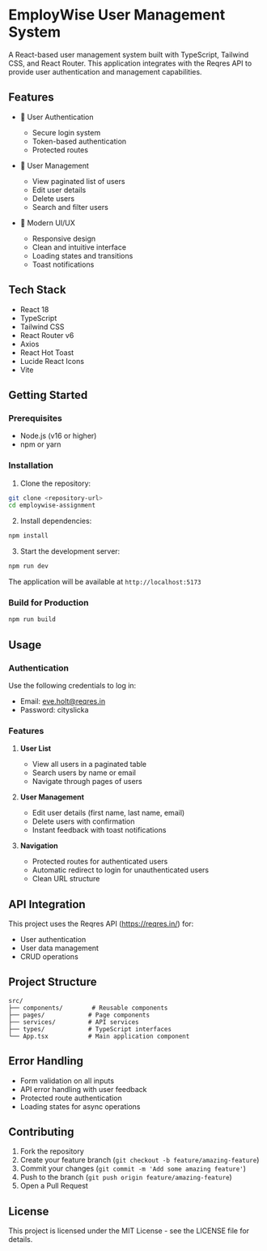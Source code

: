 # EmployWise User Management System

A React-based user management system built with TypeScript, Tailwind CSS, and React Router. This application integrates with the Reqres API to provide user authentication and management capabilities.

## Features

- 🔐 User Authentication
  - Secure login system
  - Token-based authentication
  - Protected routes

- 👥 User Management
  - View paginated list of users
  - Edit user details
  - Delete users
  - Search and filter users

- 🎨 Modern UI/UX
  - Responsive design
  - Clean and intuitive interface
  - Loading states and transitions
  - Toast notifications

## Tech Stack

- React 18
- TypeScript
- Tailwind CSS
- React Router v6
- Axios
- React Hot Toast
- Lucide React Icons
- Vite

## Getting Started

### Prerequisites

- Node.js (v16 or higher)
- npm or yarn

### Installation

1. Clone the repository:
```bash
git clone <repository-url>
cd employwise-assignment
```

2. Install dependencies:
```bash
npm install
```

3. Start the development server:
```bash
npm run dev
```

The application will be available at `http://localhost:5173`

### Build for Production

```bash
npm run build
```

## Usage

### Authentication

Use the following credentials to log in:
- Email: eve.holt@reqres.in
- Password: cityslicka

### Features

1. **User List**
   - View all users in a paginated table
   - Search users by name or email
   - Navigate through pages of users

2. **User Management**
   - Edit user details (first name, last name, email)
   - Delete users with confirmation
   - Instant feedback with toast notifications

3. **Navigation**
   - Protected routes for authenticated users
   - Automatic redirect to login for unauthenticated users
   - Clean URL structure

## API Integration

This project uses the Reqres API (https://reqres.in/) for:
- User authentication
- User data management
- CRUD operations

## Project Structure

```
src/
├── components/        # Reusable components
├── pages/            # Page components
├── services/         # API services
├── types/            # TypeScript interfaces
└── App.tsx           # Main application component
```

## Error Handling

- Form validation on all inputs
- API error handling with user feedback
- Protected route authentication
- Loading states for async operations

## Contributing

1. Fork the repository
2. Create your feature branch (`git checkout -b feature/amazing-feature`)
3. Commit your changes (`git commit -m 'Add some amazing feature'`)
4. Push to the branch (`git push origin feature/amazing-feature`)
5. Open a Pull Request

## License

This project is licensed under the MIT License - see the LICENSE file for details.